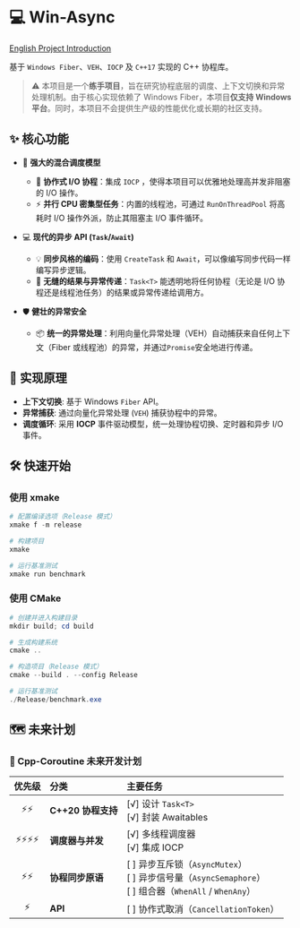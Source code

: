 # 💻 Win-Async

[English Project Introduction](README.md)

基于 `Windows Fiber`、`VEH`、`IOCP` 及 `C++17` 实现的 C++ 协程库。

> ⚠️ 本项目是一个**练手项目**，旨在研究协程底层的调度、上下文切换和异常处理机制。由于核心实现依赖了 Windows Fiber，本项目**仅支持 Windows 平台**。同时，本项目不会提供生产级的性能优化或长期的社区支持。

## ✨ 核心功能

- 🚀 **强大的混合调度模型**
  - 🤝 **协作式 I/O 协程**：集成 `IOCP` ，使得本项目可以优雅地处理高并发非阻塞的 I/O 操作。
  - ⚡ **并行 CPU 密集型任务**：内置的线程池，可通过 `RunOnThreadPool` 将高耗时 I/O 操作外派，防止其阻塞主 I/O 事件循环。

- 💻 **现代的异步 API (`Task`/`Await`)**
  - 💡 **同步风格的编码**：使用 `CreateTask` 和 `Await`，可以像编写同步代码一样编写异步逻辑。
  - 🎁 **无缝的结果与异常传递**：`Task<T>` 能透明地将任何协程（无论是 I/O 协程还是线程池任务）的结果或异常传递给调用方。

- 🛡️ **健壮的异常安全**
  - 📦 **统一的异常处理**：利用向量化异常处理（VEH）自动捕获来自任何上下文（Fiber 或线程池）的异常，并通过`Promise`安全地进行传递。

## 🔧 实现原理

- **上下文切换**: 基于 Windows `Fiber` API。
- **异常捕获**: 通过向量化异常处理 (`VEH`) 捕获协程中的异常。
- **调度循环**: 采用 **IOCP** 事件驱动模型，统一处理协程切换、定时器和异步 I/O 事件。

## 🛠️ 快速开始

### 使用 xmake

```powershell
# 配置编译选项（Release 模式）
xmake f -m release

# 构建项目
xmake

# 运行基准测试
xmake run benchmark
```

### 使用 CMake

```powershell
# 创建并进入构建目录
mkdir build; cd build

# 生成构建系统
cmake ..

# 构造项目（Release 模式）
cmake --build . --config Release

# 运行基准测试
./Release/benchmark.exe
```

## 🗺️ 未来计划

### 🚀 Cpp-Coroutine 未来开发计划

| 优先级 | 分类 | 主要任务 |
| :---: | :--- | :--- |
| ⚡⚡ | **C++20 协程支持** | [√] 设计 `Task<T>`<br>[√] 封装 Awaitables |
| ⚡⚡⚡⚡ | **调度器与并发** | [√] 多线程调度器<br>[√] 集成 IOCP |
| ⚡⚡ | **协程同步原语** | [ ] 异步互斥锁（`AsyncMutex`）<br>[ ] 异步信号量（`AsyncSemaphore`）<br>[ ] 组合器（`WhenAll` / `WhenAny`） |
| ⚡ | **API** | [ ] 协作式取消（`CancellationToken`） |